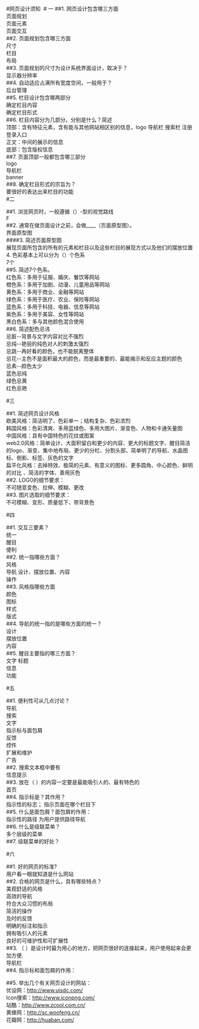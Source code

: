 #网页设计须知  #
一
##1. 网页设计包含哪三方面  
页面规划  
页面元素  
页面交互  
##2. 页面规划包含哪三方面  
尺寸  
栏目  
布局  
##3. 页面规划的尺寸为设计系统界面设计，取决于？  
显示器分辨率  
##4. 自动适应占满所有宽度空间，一般用于？  
后台管理  
##5. 栏目设计包含哪两部分  
确定栏目内容  
确定栏目形式  
##6. 栏目内容分为几部分，分别是什么？简述  
顶部：含有特征元素，含有能与其他网站相区别的信息，logo 导航栏 搜索栏 注册登录入口  
正文：中间的展示的信息  
底部：包含版权信息  
##7. 页面顶部一般都包含哪三部分  
logo  
导航栏  
banner  
##8. 确定栏目形式的宗旨为？  
要很好的表达出来栏目的功能  
#二  

##1. 浏览网页时，一般遵循（）-型的视觉路线  
F  
##2. 通常在做页面设计之前，会做____（页面原型图）。  
界面原型图  
####3. 简述页面原型图  
展现页面所包含的所有的元素和栏目以及这些栏目的展现方式以及他们的摆放位置  
4. 色彩基本上可以分为（）个色系  
7个  
##5. 简述7个色系。  
红色系：多用于征服、婚庆、餐饮等网站  
橙色系：多用于加剧、动漫、儿童用品等网站  
黄色系：多用于商业、金融等网站  
绿色系：多用于医疗、农业、保险等网站  
蓝色系：多用于科技、电器、信息等网站  
紫色系：多用于美容、女性等网站  
黑白色系：多与其他颜色混合使用  
##6. 简述配色忌讳  
忌脏--背景与文字内容对比不强烈  
忌纯--艳丽的纯色对人的刺激太强烈  
忌跳--再好看的颜色，也不能脱离整体  
忌花--主色不是面积最大的颜色，而是最重要的、最能揭示和反应主题的颜色  
忌素--颜色太少  
蓝色忌纯  
绿色忌黄  
红色忌艳  

#三  

##1. 简述网页设计风格  
欧美风格：简洁明了、色彩单一；结构复杂、色彩浓烈  
韩国风格：色彩清爽、多用蓝绿色、多用大图片、渐变色、人物和卡通矢量图  
中国风格：具有中国特色的花纹或图案  
web2.0风格：简单设计、大面积留白和更少的内容、更大的标题文字、醒目简洁的logo、渐变、集中地布局、更少的分栏、分割头部、简单明了的导航、水晶图标、倒影、标签、灰色的文字  
扁平化风格：去掉特效、极简的元素、有意义的图标、更多圆角、中心颜色、鲜明的对比 、简洁的字体、善用灰色  
##2. LOGO的细节要求：  
不可随意变色、拉伸、模糊、更改  
##3. 图片选取的细节要求：  
不可模糊、变形、质量低下、带背景色  

#四  

##1. 交互三要素？  
统一  
醒目  
便利  
##2. 统一指哪些方面？  
风格  
导航  设计、摆放位置、内容  
操作  
##3. 风格指哪些方面  
颜色  
图标  
样式  
版式  
##4. 导航的统一指的是哪些方面的统一？  
设计  
摆放位置  
内容  
##5. 醒目主要指的哪三方面？  
文字  标题  
信息  
功能  

#五  

##1. 便利性可从几点讨论？  
导航  
搜索  
文字  
指示标与面包屑  
反馈  
控件  
扩展和维护  
广告  
##2. 搜索文本框中要有  
信息提示  
##3. 放在（ ）的内容一定要是最能吸引人的、最有特色的  
首页  
##4. 指示标是？其作用？  
指示性的标志；     指示页面在哪个栏目下  
##5. 什么是面包屑？面包屑的作用：  
指示性的路径    为用户提供路径导航  
##6. 什么是级联菜单？  
多个层级的菜单  
##7. 级联菜单的好处？  

#六  

##1. 好的网页的标准?  
用户看一眼就知道是什么网站  
##2. 合格的网页是什么，具有哪些特点？  
美观舒适的风格  
高效的导航  
符合大众习惯的布局  
简洁的操作  
及时的反馈  
明确的标注和指示  
拥有吸引人的元素  
良好的可维护性和可扩展性  
##3. （ ）是设计时最为用心的地方，把网页很好的连接起来，用户使用起来会更加方便.  
导航栏  
##4. 指示标和面包屑的作用：  

##5. 举出几个有关网页设计的网站：  
优设网：http://www.uisdc.com/  
Icon搜索：http://www.iconpng.com/  
站酷：http://www.zcool.com.cn/  
黄蜂网：http://sc.woofeng.cn/  
花瓣网：http://huaban.com/
  
